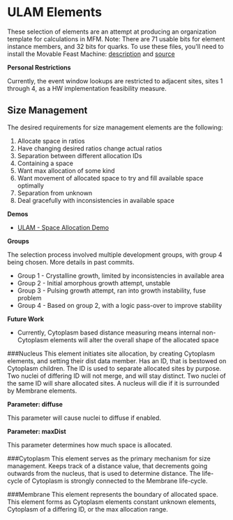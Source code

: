 ULAM Elements
==

These selection of elements are an attempt at producing an organization template for calculations in MFM. Note: There are 71 usable bits for element instance members, and 32 bits for quarks.
To use these files, you'll need to install the Movable Feast Machine: [description](https://github.com/elenasa/ULAM/wiki/Ulam-Programming-Language) and [source](https://github.com/DaveAckley/MFM)

**Personal Restrictions**

Currently, the event window lookups are restricted to adjacent sites, sites 1 through 4, as a HW implementation feasibility measure.

Size Management
--
The desired requirements for size management elements are the following:

1. Allocate space in ratios
2. Have changing desired ratios change actual ratios
3. Separation between different allocation IDs
4. Containing a space
5. Want max allocation of some kind
6. Want movement of allocated space to try and fill available space optimally
7. Separation from unknown
8. Deal gracefully with inconsistencies in available space

**Demos**

* [ULAM - Space Allocation Demo](https://www.youtube.com/watch?v=diiUx5CkXa4)

**Groups**

The selection process involved multiple development groups, with group 4 being chosen. More details in past commits.
* Group 1 - Crystalline growth, limited by inconsistencies in available area
* Group 2 - Initial amorphous growth attempt, unstable
* Group 3 - Pulsing growth attempt, ran into growth instability, fuse problem
* Group 4 - Based on group 2, with a logic pass-over to improve stability

**Future Work**

* Currently, Cytoplasm based distance measuring means internal non-Cytoplasm elements will alter the overall shape of the allocated space

###Nucleus
This element initiates site allocation, by creating Cytoplasm elements, and setting their dist data member.
Has an ID, that is bestowed on Cytoplasm children.
The ID is used to separate allocated sites by purpose.
Two nuclei of differing ID will not merge, and will stay distinct.
Two nuclei of the same ID will share allocated sites.
A nucleus will die if it is surrounded by Membrane elements.

**Parameter: diffuse**

This parameter will cause nuclei to diffuse if enabled.

**Parameter: maxDist**

This parameter determines how much space is allocated.

###Cytoplasm
This element serves as the primary mechanism for size management.
Keeps track of a distance value, that decrements going outwards from the nucleus, that is used to determine distance.
The life-cycle of Cytoplasm is strongly connected to the Membrane life-cycle.

###Membrane
This element represents the boundary of allocated space.
This element forms as Cytoplasm elements constant unknown elements, Cytoplasm of a differing ID, or the max allocation range.

